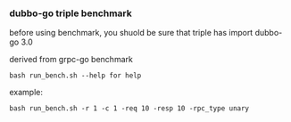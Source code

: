 
### dubbo-go triple benchmark

before using benchmark, you shuold be sure that triple has import dubbo-go 3.0

derived from grpc-go benchmark


```
bash run_bench.sh --help for help
```

example:
```
bash run_bench.sh -r 1 -c 1 -req 10 -resp 10 -rpc_type unary
```
